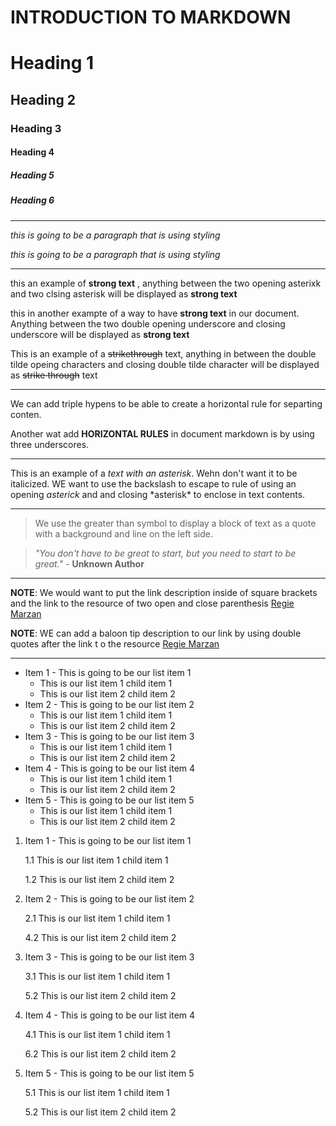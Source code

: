 # INTRODUCTION TO MARKDOWN

# Heading 1
## Heading 2
### Heading 3
#### Heading 4
##### Heading 5
##### Heading 6


---

_this is going to be a paragraph that is using styling_

*this is going to be a paragraph that is using styling*

---

this an example of **strong text** , anything between the two opening asterixk and two clsing asterisk will be displayed as **strong text**

this in another exampte of a way to have __strong text__ in our document. Anything between the two double opening underscore and closing underscore will be displayed as __strong text__


This is an example of a ~~strikethrough~~ text, anything in between the double tilde opeing characters and closing double tilde character will be displayed as ~~strike through~~ text

---

We can add triple hypens to be able to create a horizontal rule for separting conten.

Another wat add __HORIZONTAL RULES__ in document markdown is by using three underscores.
___

This is an example of a *text with an asterisk*. Wehn don't want it to be italicized. WE want to use the backslash to escape to rule of using an opening *asterick* and and closing \*asterisk* to enclose in text contents.

---

> We use the greater than symbol to display a block of text as a quote with a background and line on the left side.

> *"You don't have to be great to start, but you need to start to be great."* - __Unknown Author__

---

**NOTE**: We would want to put the link description inside of square brackets and the link to the resource of two open and close parenthesis
[Regie Marzan](https://www.facebook.com/regie.marzan.73/)

__NOTE__: WE can add a baloon tip description to our link by using double quotes after the link t o the resource
[Regie Marzan](https://www.facebook.com/regie.marzan.73/ "This is Regie Marzan Profile")

---

* Item 1 - This is going to be our list item 1
  * This is our list item 1 child item 1
  * This is our list item 2 child item 2
* Item 2 - This is going to be our list item 2
  * This is our list item 1 child item 1
  * This is our list item 2 child item 2
* Item 3 - This is going to be our list item 3
  * This is our list item 1 child item 1
  * This is our list item 2 child item 2
* Item 4 - This is going to be our list item 4
  * This is our list item 1 child item 1
  * This is our list item 2 child item 2 
* Item 5 - This is going to be our list item 5
  * This is our list item 1 child item 1
  * This is our list item 2 child item 2

1. Item 1 - This is going to be our list item 1

   1.1 This is our list item 1 child item 1
  
   1.2 This is our list item 2 child item 2
  
2. Item 2 - This is going to be our list item 2
 
   2.1 This is our list item 1 child item 1
   
   4.2 This is our list item 2 child item 2
  
3. Item 3 - This is going to be our list item 3

   3.1 This is our list item 1 child item 1
   
   5.2 This is our list item 2 child item 2
  
4. Item 4 - This is going to be our list item 4

   4.1 This is our list item 1 child item 1
   
   6.2 This is our list item 2 child item 2 
   
5. Item 5 - This is going to be our list item 5

   5.1 This is our list item 1 child item 1
   
   5.2 This is our list item 2 child item 2

